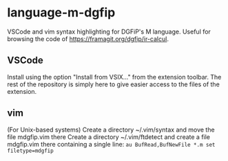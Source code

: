 # language-m-dgfip

VSCode and vim syntax highlighting for DGFiP's M language. Useful for browsing the code of https://framagit.org/dgfip/ir-calcul.

 ## VSCode

 Install using the option "Install from VSIX..." from the extension toolbar. The rest of the repository is simply here to give easier access to the files of the extension.

 ## vim

 (For Unix-based systems)
 Create a directory ~/.vim/syntax and move the file mdgfip.vim there
 Create a directory ~/.vim/ftdetect and create a file mdgfip.vim there containing a single line:
`au BufRead,BufNewFile *.m set filetype=mdgfip`
